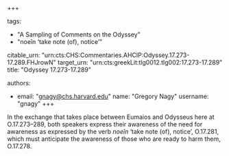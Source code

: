 +++

tags:
- "A Sampling of Comments on the Odyssey"
- "noeîn ‘take note (of), notice’"

citable_urn: "urn:cts:CHS:Commentaries.AHCIP:Odyssey.17.273-17.289.FHJrowN"
target_urn: "urn:cts:greekLit:tlg0012.tlg002:17.273-17.289"
title: "Odyssey 17.273-17.289"

authors:
- email: "gnagy@chs.harvard.edu"
  name: "Gregory Nagy"
  username: "gnagy"
+++

<p>In the exchange that takes place between Eumaios and Odysseus here at O.17.273–289, both speakers express their awareness of the need for awareness as expressed by the verb <em>noeîn</em> ‘take note (of), notice’, O.17.281, which must anticipate the awareness of those who are ready to harm them, O.17.278.  </p>